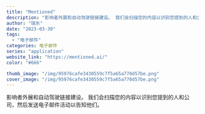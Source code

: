 ```yaml
---
title: "Mentioned"
description: "影响者外展和自动驾驶链接建设。 我们会扫描您的内容以识别您提到的人和公司，然后发送电子邮件活动以告知他们。 "
author: "瑞东"
date: "2023-03-30"
tags:
  - "电子邮件"
categories: 电子邮件
series: "application"
website_link: "https://mentioned.ai/"
color: "#666"

thumb_image: "/img/95976cafe3430559c7f5a65a770d57be.png"
cover_image: "/img/95976cafe3430559c7f5a65a770d57be.png"
---
```


影响者外展和自动驾驶链接建设。 我们会扫描您的内容以识别您提到的人和公司，然后发送电子邮件活动以告知他们。 